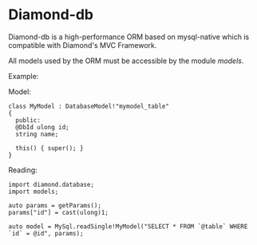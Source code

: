 # Diamond-db

Diamond-db is a high-performance ORM based on mysql-native which is compatible with Diamond's MVC Framework.

All models used by the ORM must be accessible by the module *models*.

Example:

Model:

```
class MyModel : DatabaseModel!"mymodel_table"
{
  public:
  @DbId ulong id;
  string name;

  this() { super(); }
}
```

Reading:

```
import diamond.database;
import models;

auto params = getParams();
params["id"] = cast(ulong)1;

auto model = MySql.readSingle!MyModel("SELECT * FROM `@table` WHERE `id` = @id", params);
```
